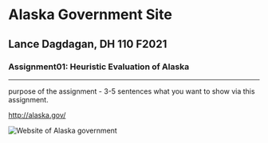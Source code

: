 # Alaska Government Site
## Lance Dagdagan, DH 110 F2021

### Assignment01: Heuristic Evaluation of Alaska

---

purpose of the assignment - 3-5 sentences what you want to show via this assignment. 

http://alaska.gov/

![Website of Alaska government](https://user-images.githubusercontent.com/91553299/135122451-f09681fa-28bb-4748-a368-d374c5325909.PNG)

